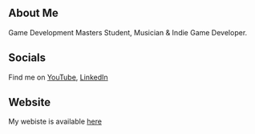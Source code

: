 ## About Me
Game Development Masters Student, Musician & Indie Game Developer.

## Socials
Find me on [YouTube](https://www.youtube.com/SYXZ14), [LinkedIn](https://www.linkedin.com/in/jake-milner-38261a281/)

## Website
My webiste is available [here](https://syxzyt.github.io)
